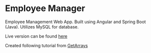 # Employee Manager
Employee Management Web App. Built using Angular and Spring Boot (Java). Utilizes MySQL for database.

Live version can be found <a href='https://employees.olivera.tech'>here</a>

Created following tutorial from <a href = 'https://github.com/getarrays'>GetArrays</a>
